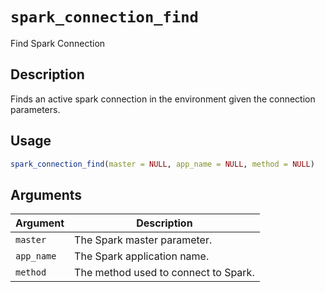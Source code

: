 # `spark_connection_find`

Find Spark Connection


## Description

Finds an active spark connection in the environment given the
 connection parameters.


## Usage

```r
spark_connection_find(master = NULL, app_name = NULL, method = NULL)
```


## Arguments

Argument      |Description
------------- |----------------
`master`     |     The Spark master parameter.
`app_name`     |     The Spark application name.
`method`     |     The method used to connect to Spark.


